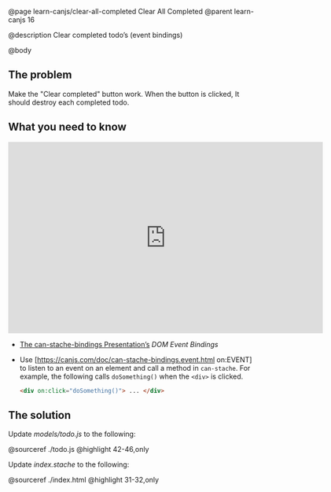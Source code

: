 @page learn-canjs/clear-all-completed Clear All Completed
@parent learn-canjs 16

@description Clear completed todo’s (event bindings)

@body


## The problem
Make the "Clear completed" button work. When the button is clicked, It should destroy each completed todo.

## What you need to know

<iframe src="https://docs.google.com/presentation/d/e/2PACX-1vTF0-60TwgAwVzRGMKxYnjWtb2dIr1t-x2w2nDmvbc82PU_TxuGD3D2b7FA2cbZ0hmMUZEol3oG7-89/embed?start=false&loop=false&delayms=3000#slide=6" frameborder="0" width="640" height="389" allowfullscreen="true" mozallowfullscreen="true" webkitallowfullscreen="true"></iframe>

- [The can-stache-bindings Presentation’s](https://docs.google.com/presentation/d/1xiu2fe_mIi37lNcAfTUnNXs-nSvLUDm8BADl_KJIC0g/edit?usp=sharing#slide=6) _DOM Event Bindings_
- Use [https://canjs.com/doc/can-stache-bindings.event.html on:EVENT] to listen to an event on an element and call a method in `can-stache`.  For example, the following calls `doSomething()` when the `<div>` is clicked.

   ```html
   <div on:click="doSomething()"> ... </div>
   ```

## The solution

Update _models/todo.js_ to the following:

@sourceref ./todo.js
@highlight 42-46,only

Update _index.stache_ to the following:

@sourceref ./index.html
@highlight 31-32,only
